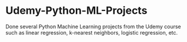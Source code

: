 # Udemy-Python-ML-Projects
Done several Python Machine Learning projects from the Udemy course such as linear regression, k-nearest neighbors, logistic regression, etc. 
